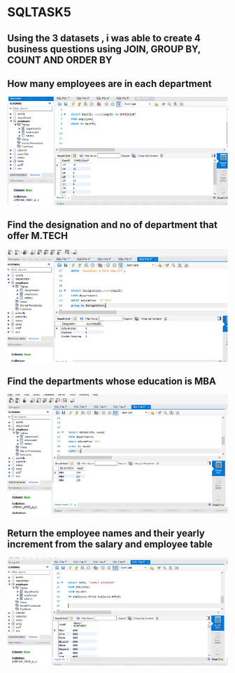 # SQLTASK5

## Using the 3 datasets , i was able to create 4 business questions using  JOIN, GROUP BY, COUNT AND ORDER BY

## How many employees are in each department 

![](TOTALEMPINDEPT.PNG)

## Find the designation and no of department that offer M.TECH

![](COUNTMTECHDEPT.PNG)

## Find the departments whose education is MBA

![](DEPIDOFFERMBA.PNG)

## Return the employee names and their yearly increment from the salary and employee table

![](JOINNAMENYEARINCREMENT.PNG)

